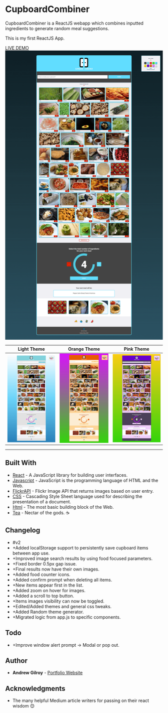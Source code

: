 # CupboardCombiner

CupboardCombiner is a ReactJS webapp which combines inputted ingredients to generate random meal suggestions.

This is my first ReactJS App.

[LIVE DEMO](https://andrew-gilroy.github.io/CupboardCombiner/ "CupboardCombiner live demo")
![App screenshot](https://raw.githubusercontent.com/Andrew-Gilroy/CupboardCombiner/master/readmeimages/Cupboard%20Combiner%20V2.png)

| Light Theme | Orange Theme | Pink Theme |
| ------------- | ------------- | ------------- |
| ![App screenshot - Light](<https://raw.githubusercontent.com/Andrew-Gilroy/CupboardCombiner/master/readmeimages/Cupboard%20Combiner%20V2%20light.png>) | ![App screenshot - Orange](<https://raw.githubusercontent.com/Andrew-Gilroy/CupboardCombiner/master/readmeimages/Cupboard%20Combiner%20V2%20orange.png>) | ![App screenshot - Purple](<https://raw.githubusercontent.com/Andrew-Gilroy/CupboardCombiner/master/readmeimages/Cupboard%20Combiner%20V2%20purple.png>) |

---

## Built With

* [React](https://reactjs.org/) - A JavaScript library for building user interfaces.
* [Javascript](https://www.w3schools.com/js/) - JavaScript is the programming language of HTML and the Web.
* [FlickrAPI](https://www.flickr.com/services/api/) - Flickr Image API that returns images based on user entry.
* [CSS](https://www.w3schools.com/css/default.asp) - Cascading Style Sheet language used for describing the presentation of a document.
* [Html](https://www.w3schools.com/html/default.asp) - The most basic building block of the Web.
* [Tea](https://www.pgtips.co.uk/) - Nectar of the gods. ☕

## Changelog

* #v2
* +Added localStorage support to persistently save cupboard items between app use.
* +Improved image search results by using food focused parameters.
* +Fixed border 0.5px gap issue.
* +Final results now have their own images.
* +Added food counter icons.
* +Added confirm prompt when deleting all items.
* +New items appear first in the list.
* +Added zoom on hover for images.
* +Added a scroll to top button.
* +Items images visibility can now be toggled.
* +Edited/Added themes and general css tweaks.
* +Added Random theme generator.
* +Migrated logic from app.js to specific components.

## Todo

* +Improve window alert prompt -> Modal or pop out.

## Author

* **Andrew Gilroy** - [Portfolio Website](https://andrew-gilroy.design)

## Acknowledgments

* The many helpful Medium article writers for passing on their react wisdom 😊
